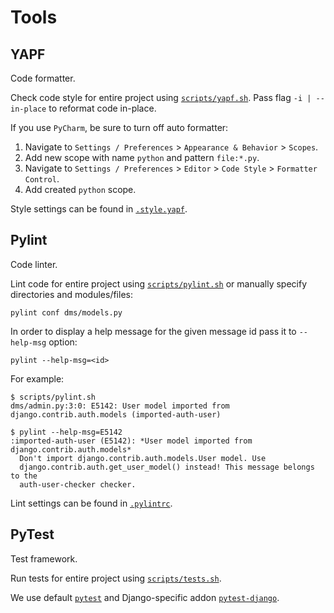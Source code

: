 # Tools

## YAPF

Code formatter.

Check code style for entire project using [`scripts/yapf.sh`](../scripts/yapf.sh). 
Pass flag `-i | --in-place` to reformat code in-place.

If you use `PyCharm`, be sure to turn off auto formatter:
1. Navigate to `Settings / Preferences` > `Appearance & Behavior` > `Scopes`.
1. Add new scope with name `python` and pattern `file:*.py`.
1. Navigate to `Settings / Preferences` > `Editor` > `Code Style` > `Formatter Control`.
1. Add created `python` scope.

Style settings can be found in [`.style.yapf`](../.style.yapf).

## Pylint

Code linter.

Lint code for entire project using [`scripts/pylint.sh`](../scripts/pylint.sh)
or manually specify directories and modules/files:
```shell script
pylint conf dms/models.py
```

In order to display a help message for the given message id pass it to `--help-msg` option:
```shell script
pylint --help-msg=<id>
```

For example:
```shell script
$ scripts/pylint.sh
dms/admin.py:3:0: E5142: User model imported from django.contrib.auth.models (imported-auth-user)

$ pylint --help-msg=E5142
:imported-auth-user (E5142): *User model imported from django.contrib.auth.models*
  Don't import django.contrib.auth.models.User model. Use
  django.contrib.auth.get_user_model() instead! This message belongs to the
  auth-user-checker checker.
```

Lint settings can be found in [`.pylintrc`](../.pylintrc).

## PyTest

Test framework.

Run tests for entire project using [`scripts/tests.sh`](../scripts/tests.sh).

We use default [`pytest`](https://docs.pytest.org/en/stable/) 
and Django-specific addon [`pytest-django`](https://pytest-django.readthedocs.io/en/latest/).
